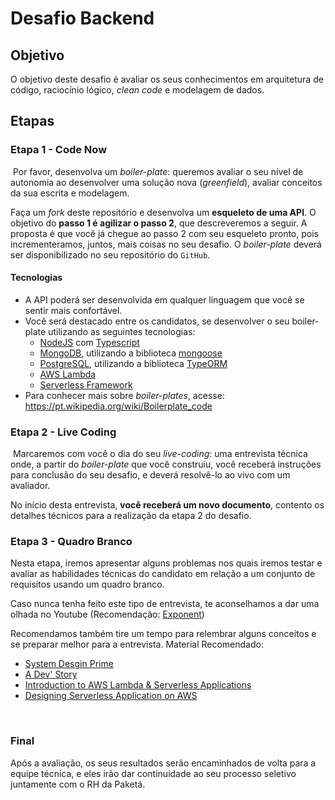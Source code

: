 # Desafio Backend

## Objetivo
O objetivo deste desafio é avaliar os seus conhecimentos em arquitetura de código, raciocínio lógico, *clean code* e modelagem de dados.

## Etapas
### Etapa 1 - Code Now
​
Por favor, desenvolva um *boiler-plate*: queremos avaliar o seu nível de autonomia ao desenvolver uma solução nova (*greenfield*), avaliar conceitos da sua escrita e modelagem.

Faça um *fork* deste ​repositório e desenvolva um **esqueleto de uma API**. O objetivo do **passo 1 é agilizar o passo 2**, que descreveremos a seguir. A proposta é que você já chegue ao passo 2 com seu esqueleto pronto, pois incrementeramos, juntos, mais coisas no seu desafio. O *boiler-plate* deverá ser disponibilizado no seu repositório do `GitHub`.
​
#### Tecnologias
- A API poderá ser desenvolvida em qualquer linguagem que você se sentir mais confortável.
- Você será destacado entre os candidatos, se desenvolver o seu boiler-plate utilizando as seguintes tecnologias:
    - [NodeJS](https://nodejs.org/) com [Typescript](https://www.typescriptlang.org/)
    - [MongoDB](https://www.mongodb.com/), utilizando a biblioteca [mongoose](https://mongoosejs.com/)
    - [PostgreSQL](https://www.postgresql.org/), utilizando a biblioteca [TypeORM](https://typeorm.io/#/)
    - [AWS Lambda](https://aws.amazon.com/pt/lambda/)
    - [Serverless Framework](https://www.serverless.com/)
- Para conhecer mais sobre *boiler-plates*, acesse: https://pt.wikipedia.org/wiki/Boilerplate_code
​
### Etapa 2 - Live Coding
​
​Marcaremos com você o dia do seu *live-coding*: uma entrevista técnica onde, a partir do *boiler-plate* que você construiu, você receberá instruções para conclusão do seu desafio, e deverá resolvê-lo ao vivo com um avaliador.

No início desta entrevista, **você receberá um novo documento**, contento os detalhes técnicos para a realização da etapa 2 do desafio.

### Etapa 3 - Quadro Branco

Nesta etapa, iremos apresentar alguns problemas nos quais iremos testar e avaliar as habilidades técnicas do candidato em relação a um conjunto de requisitos usando um quadro branco.

Caso nunca tenha feito este tipo de entrevista, te aconselhamos a dar uma olhada no Youtube (Recomendação: [Exponent](https://www.youtube.com/channel/UCjm_qVkCPjOVDz9BWjNqO9A))

Recomendamos também tire um tempo para relembrar alguns conceitos e se preparar melhor para a entrevista.
Material Recomendado: 
- [System Desgin Prime](https://github.com/donnemartin/system-design-primer)
- [A Dev' Story](https://www.youtube.com/channel/UCGjZSsyZY1hce8SsGV1_IHg)
- [Introduction to AWS Lambda & Serverless Applications](https://www.youtube.com/watch?v=EBSdyoO3goc)
- [Designing Serverless Application on AWS](https://www.youtube.com/watch?v=s7nXSGleGwY)

​
### Final
Após a avaliação, os seus resultados serão encaminhados de volta para a equipe técnica, e eles irão dar continuidade ao seu processo seletivo juntamente com o RH da Paketá.
